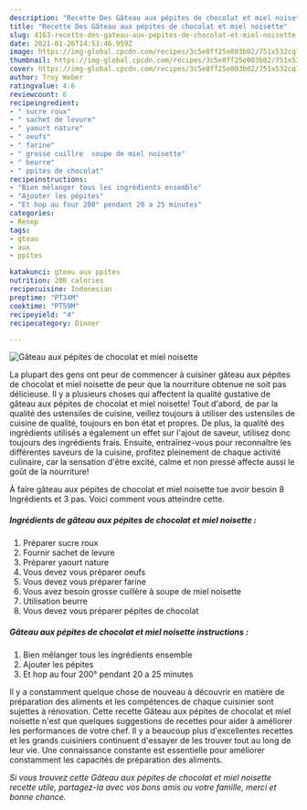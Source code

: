 ```yaml
---
description: "Recette Des Gâteau aux pépites de chocolat et miel noisette"
title: "Recette Des Gâteau aux pépites de chocolat et miel noisette"
slug: 4163-recette-des-gateau-aux-pepites-de-chocolat-et-miel-noisette
date: 2021-01-26T14:53:46.959Z
image: https://img-global.cpcdn.com/recipes/3c5e8ff25e003b02/751x532cq70/gateau-aux-pepites-de-chocolat-et-miel-noisette-photo-principale-de-la-recette.jpg
thumbnail: https://img-global.cpcdn.com/recipes/3c5e8ff25e003b02/751x532cq70/gateau-aux-pepites-de-chocolat-et-miel-noisette-photo-principale-de-la-recette.jpg
cover: https://img-global.cpcdn.com/recipes/3c5e8ff25e003b02/751x532cq70/gateau-aux-pepites-de-chocolat-et-miel-noisette-photo-principale-de-la-recette.jpg
author: Troy Weber
ratingvalue: 4.6
reviewcount: 6
recipeingredient:
- " sucre roux"
- " sachet de levure"
- " yaourt nature"
- " oeufs"
- " farine"
- " grosse cuillre  soupe de miel noisette"
- " beurre"
- " ppites de chocolat"
recipeinstructions:
- "Bien mêlanger tous les ingrédients ensemble"
- "Ajouter les pépites"
- "Et hop au four 200° pendant 20 a 25 minutes"
categories:
- Resep
tags:
- gteau
- aux
- ppites

katakunci: gteau aux ppites 
nutrition: 208 calories
recipecuisine: Indonesian
preptime: "PT34M"
cooktime: "PT59M"
recipeyield: "4"
recipecategory: Dinner

---
```



![Gâteau aux pépites de chocolat et miel noisette](https://img-global.cpcdn.com/recipes/3c5e8ff25e003b02/751x532cq70/gateau-aux-pepites-de-chocolat-et-miel-noisette-photo-principale-de-la-recette.jpg)

La plupart des gens ont peur de commencer à cuisiner gâteau aux pépites de chocolat et miel noisette de peur que la nourriture obtenue ne soit pas délicieuse. Il y a plusieurs choses qui affectent la qualité gustative de gâteau aux pépites de chocolat et miel noisette! Tout d'abord, de par la qualité des ustensiles de cuisine, veillez toujours à utiliser des ustensiles de cuisine de qualité, toujours en bon état et propres. De plus, la qualité des ingrédients utilisés a également un effet sur l'ajout de saveur, utilisez donc toujours des ingrédients frais. Ensuite, entraînez-vous pour reconnaître les différentes saveurs de la cuisine, profitez pleinement de chaque activité culinaire, car la sensation d'être excité, calme et non pressé affecte aussi le goût de la nourriture!

<!--inarticleads1-->

À faire gâteau aux pépites de chocolat et miel noisette tue avoir besoin 8 Ingrédients et 3 pas. Voici comment vous atteindre cette.

##### Ingrédients de gâteau aux pépites de chocolat et miel noisette :

1. Préparer  sucre roux
1. Fournir  sachet de levure
1. Préparer  yaourt nature
1. Vous devez vous préparer  oeufs
1. Vous devez vous préparer  farine
1. Vous avez besoin  grosse cuillère à soupe de miel noisette
1. Utilisation  beurre
1. Vous devez vous préparer  pépites de chocolat




<!--inarticleads2-->

##### Gâteau aux pépites de chocolat et miel noisette instructions :

1. Bien mêlanger tous les ingrédients ensemble
1. Ajouter les pépites
1. Et hop au four 200° pendant 20 a 25 minutes




<!--inarticleads1-->

<p>
Il y a constamment quelque chose de nouveau à découvrir en matière de préparation des aliments et les compétences de chaque cuisinier sont sujettes à rénovation. Cette recette Gâteau aux pépites de chocolat et miel noisette n'est que quelques suggestions de recettes pour aider à améliorer les performances de votre chef. Il y a beaucoup plus d'excellentes recettes et les grands cuisiniers continuent d'essayer de les trouver tout au long de leur vie. Une connaissance constante est essentielle pour améliorer constamment les capacités de préparation des aliments.
</p>

<p>
<i>Si vous trouvez cette Gâteau aux pépites de chocolat et miel noisette recette utile, partagez-la avec vos bons amis ou votre famille, merci et bonne chance.</i>
</p>
